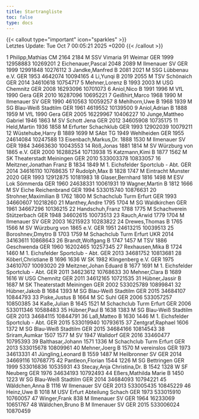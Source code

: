 ```yaml
---
title: Startrangliste
toc: false
type: docs
---
```


{{< callout type="important" icon="sparkles" >}}    
Letztes Update:  Tue Oct 7 00:05:21 2025 +0200
{{< /callout >}}

<startrangliste>
1	Philipp,Mathias	CM	2164	2184	M	SSV Vimaria 91 Weimar	GER	1999	12958883	10269201
2	Eichenauer,Pascal		2048	2089	M	Ilmenauer SV	GER	1999	12991848	10276112
3	Jandke,Manfred	B	2081	2021	M	SSG Lübbenau e.V.	GER	1953	4642074	10094165
4	Li,Yunqi	B	2019	2055	M	TSV Schönaich	GER	2014	34610618	10754717
5	Mehner,Lorenz	B	1993	2003	M	USG Chemnitz	GER	2008	16293096	10701073
6	Aniol,Nico	B	1991	1996	M	VfL 1990 Gera	GER	2010	16287096	10695221
7	Geißhirt,Marco		1968	1990	M	Ilmenauer SV	GER	1990	4610563	10059257
8	Mehlhorn,Uwe	B	1968	1939	M	SG Blau-Weiß Stadtilm	GER	1961	4619552	10139500
9	Aniol,Adrian	B	1888	1959	M	VfL 1990 Gera	GER	2005	16229967	10406227
10	Junge,Mattheo Gabriel		1946	1863	M	SV Schott Jena	GER	2012	34605908	10735175
11	Held,Martin		1936	1858	M	Erfurter Schachklub	GER	1993	12902039	10079211
12	Wüstehube,Harry	B	1889	1699	M	SAbt TG 1949 Wehlheiden	GER	1955	24614084	10247588
13	Eisenbach,Markus,Dr.		1888	1530	M	Ilmenauer SV	GER	1984	34663630	10043553
14	Röß,Jonas		1881	1814	M	SV Würzburg von 1865 e.V.	GER	2000	16288254	10713938
15	Katzmann,Kimi	B	1877	1562	M	SK Theaterstadt Meiningen	GER	2010	533003378	10833057
16	Meitzner,Jonathan Franz	B	1834	1849	M	1. Eichsfelder Sportclub - Abt.	GER	2014	34616110	10768635
17	Rudolph,Max	B	1828	1747	M	Eintracht Munster 2020	GER	1993	12912875	10181983
18	Glaser,Bernhard		1816	1498	M	ESV Lok Sömmerda	GER	1960	24638331	10061931
19	Wagner,Martin	B	1812	1666	M	SV Eiche Reichenbrand	GER	1994	533015740	10876631
20	Strohner,Maximilian	B	1762	1800	M	Schachclub Turm Erfurt	GER	1993	34660607	10218260
21	Manthey,Andre		1795	1704	M	SG Waldkirchen	GER	1961	34667296	10136215
22	Handschuh,Franz		1788	1775	M	Schachverein Stützerbach	GER	1948	34602615	10073513
23	Rauch,Arwid		1779	1704	M	Ilmenauer SV	GER	2003	16215923	10283822
24	Drewes,Thomas	B	1765	1566	M	SV Würzburg von 1865 e.V.	GER	1951	24613215	10039513
25	Boroshnev,Dmytro	B	1703	1759	M	Schachclub Turm Erfurt	UKR	2014	34163611	10868643
26	Brandt,Wolfgang	B	1747	1457	M	TSV 1886 Geschwenda	GER	1960	16202465	10257345
27	Rexhausen,Mika	B	1724	1460	M	1. Eichsfelder Sportclub - Abt.	GER	2013	34681752	10813681
28	Köberl,Christiane	B	1696	1636	W	SK 1982 Klingenberg e.V.	GER	1975	34610707	10093020
29	Meitzner,Johan Eduard	B	1677	1691	M	1. Eichsfelder Sportclub - Abt.	GER	2011	34623612	10768633
30	Mehner,Clara	B	1689	1616	W	USG Chemnitz	GER	2011	34612165	10721535
31	Hübner,Jassir	B	1687		M	SK Theaterstadt Meiningen	GER	2002	533025789	10899841
32	Hübner,Jakob	B	1684	1393	M	SG Blau-Weiß Stadtilm	GER	2015	34684107	10844793
33	Piske,Justus	B		1664	M	SC Suhl	GER	2006	533057257	10850385
34	Kaße,Julian	B	1645	1521	M	Schachclub Turm Erfurt	GER	2006	533011346	10588483
35	Hübner,Paul	B	1638	1383	M	SG Blau-Weiß Stadtilm	GER	2013	34684115	10844791
36	Laß,Matteo	B	1630	1446	M	1. Eichsfelder Sportclub - Abt.	GER	2015	533019940	10793615
37	Zentgraf,Raphael		1606	1372	M	SG Blau-Weiß Stadtilm	GER	2015	34684166	10814543
38	Sriram,Aumkar		1507	1577	M	SV 1947 Walldorf	GER	2016	33460477	10795393
39	Balthasar,Johann		1571	1336	M	Schachclub Turm Erfurt	GER	2013	533015678	10809961
40	Mehner,Joerg	B	1570		M	vereinslos	GER	1973	34613331	
41	Jüngling,Leonard	B	1559	1487	M	Heilbronner SV	GER	2014	34669116	10768775
42	Pantleon,Florian		1544	1226	M	SG Bettringen	GER	1999	533016836	10535931
43	Stecay,Anja Christina,Dr.	B	1542	1328	W	SF Neuberg	GER	1976	34634193	10792493
44	Eßers,Mathilda Marie	B	1450	1223	W	SG Blau-Weiß Stadtilm	GER	2014	34684093	10794221
45	Wäldchen,Anna	B		1116	W	Ilmenauer SV	GER	2013	533005435	10845229
46	Heinz,Uwe	B		1018	M	USV Erfurt Abteilung Schach	GER	1973	533015910	10760057
47	Winger,Frank			838	M	Ilmenauer SV	GER	1964	16233069	10651767
48	Wäldchen,Bruno	B			M	Ilmenauer SV	GER	2015	533006024	10870459


</startrangliste>
